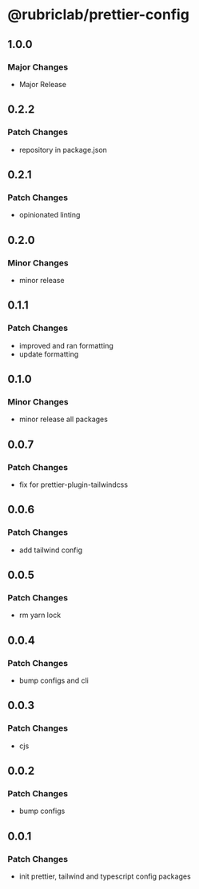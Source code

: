 # @rubriclab/prettier-config

## 1.0.0

### Major Changes

- Major Release

## 0.2.2

### Patch Changes

- repository in package.json

## 0.2.1

### Patch Changes

- opinionated linting

## 0.2.0

### Minor Changes

- minor release

## 0.1.1

### Patch Changes

- improved and ran formatting
- update formatting

## 0.1.0

### Minor Changes

- minor release all packages

## 0.0.7

### Patch Changes

- fix for prettier-plugin-tailwindcss

## 0.0.6

### Patch Changes

- add tailwind config

## 0.0.5

### Patch Changes

- rm yarn lock

## 0.0.4

### Patch Changes

- bump configs and cli

## 0.0.3

### Patch Changes

- cjs

## 0.0.2

### Patch Changes

- bump configs

## 0.0.1

### Patch Changes

- init prettier, tailwind and typescript config packages
